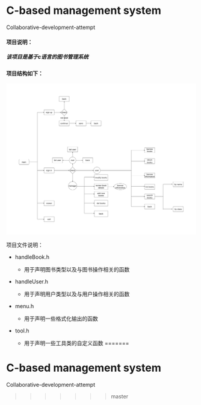 # C-based management system

Collaborative-development-attempt

#### 项目说明：

##### 	该项目是基于c语言的图书管理系统

#### 	项目结构如下：

![](./doc/img/library_flow_chart.png)

项目文件说明：

- handleBook.h   
  - 用于声明图书类型以及与图书操作相关的函数

- handleUser.h   
  - 用于声明用户类型以及与用户操作相关的函数

- menu.h           
  - 用于声明一些格式化输出的函数
- tool.h                
  - 用于声明一些工具类的自定义函数
  =======
# C-based management system
Collaborative-development-attempt
>>>>>>> master
